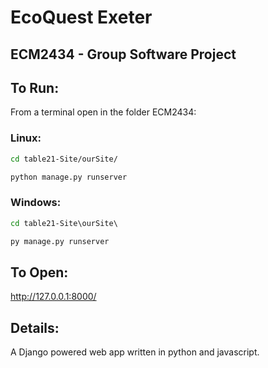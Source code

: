# EcoQuest Exeter
## ECM2434 - Group Software Project

## To Run:

From a terminal open in the folder ECM2434:

### Linux:
```bash
cd table21-Site/ourSite/

python manage.py runserver
```

### Windows:
```bat
cd table21-Site\ourSite\

py manage.py runserver
```

## To Open:

http://127.0.0.1:8000/

## Details:

A Django powered web app written in python and javascript.
